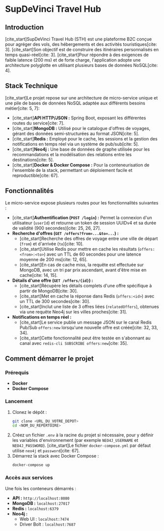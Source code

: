 # SupDeVinci Travel Hub

## Introduction

[cite\_start]SupDeVinci Travel Hub (STH) est une plateforme B2C conçue pour agréger des vols, des hébergements et des activités touristiques[cite: 3]. [cite\_start]Son objectif est de construire des itinéraires personnalisés en temps quasi-réel[cite: 3]. [cite\_start]Pour répondre à des exigences de faible latence (200 ms) et de forte charge, l'application adopte une architecture polyglotte en utilisant plusieurs bases de données NoSQL[cite: 4].

## Stack Technique

[cite\_start]Le projet repose sur une architecture de micro-service unique et une pile de bases de données NoSQL adaptée aux différents besoins métier[cite: 5, 7]:

- [cite\_start]**API HTTP/JSON :** Spring Boot, exposant les différentes routes du service[cite: 7].
- [cite\_start]**MongoDB :** Utilisé pour le catalogue d'offres de voyages, gérant des données semi-structurées au format JSON[cite: 5].
- [cite\_start]**Redis :** Employé pour le cache, les sessions et la gestion des notifications en temps réel via un système de pub/sub[cite: 5].
- [cite\_start]**Neo4j :** Une base de données de graphe utilisée pour les recommandations et la modélisation des relations entre les destinations[cite: 5].
- [cite\_start]**Docker & Docker Compose :** Pour la conteneurisation de l'ensemble de la stack, permettant un déploiement facile et reproductible[cite: 67].

## Fonctionnalités

Le micro-service expose plusieurs routes pour les fonctionnalités suivantes :

- [cite\_start]**Authentification (`POST /login`) :** Permet la connexion d'un utilisateur (`userId`) et retourne un token de session UUIDv4 et sa durée de validité (900 secondes)[cite: 25, 26, 27].
- **Recherche d'offres (`GET /offers?from=...&to=...`) :**
  - [cite\_start]Recherche des offres de voyage entre une ville de départ (`from`) et d'arrivée (`to`)[cite: 10].
  - [cite\_start]Utilise Redis pour mettre en cache les résultats (`offers:<from>:<to>`) avec un TTL de 60 secondes pour une latence moyenne de 200 ms[cite: 12, 65].
  - [cite\_start]En cas de cache miss, la requête est effectuée sur MongoDB, avec un tri par prix ascendant, avant d'être mise en cache[cite: 14, 15].
- **Détails d'une offre (`GET /offers/{id}`) :**
  - [cite\_start]Récupère les détails complets d'une offre spécifique à partir de MongoDB[cite: 30].
  - [cite\_start]Met en cache la réponse dans Redis (`offers:<id>`) avec un TTL de 300 secondes[cite: 30].
  - [cite\_start]Inclut une liste de 3 offres liées (`relatedOffers`), obtenues via une requête Neo4j sur les villes proches[cite: 31].
- **Notifications en temps réel :**
  - [cite\_start]Le service publie un message JSON sur le canal Redis Pub/Sub `offers:new` lorsqu'une nouvelle offre est créée[cite: 32, 33, 34].
  - [cite\_start]Cette fonctionnalité peut être testée en s'abonnant au canal avec `redis-cli SUBSCRIBE offers:new`[cite: 35].

## Comment démarrer le projet

### Prérequis

- **Docker**
- **Docker Compose**

### Lancement

1.  Clonez le dépôt :
    ```bash
    git clone <URL_DU_VOTRE_DEPOT>
    cd <NOM_DU_REPERTOIRE>
    ```
2.  Créez un fichier `.env` à la racine du projet si nécessaire, pour y définir les variables d'environnement (par exemple `NEO4J_USERNAME` et `NEO4J_PASSWORD`). [cite\_start]Le fichier `docker-compose.yml` par défaut utilise `neo4j` et `password`[cite: 67].
3.  Démarrez la stack avec Docker Compose :
    ```bash
    docker-compose up
    ```

### Accès aux services

Une fois les conteneurs démarrés :

- **API :** `http://localhost:8080`
- **MongoDB :** `localhost:27017`
- **Redis :** `localhost:6379`
- **Neo4j :**
  - Web UI : `localhost:7474`
  - Driver Bolt : `localhost:7687`
